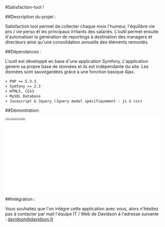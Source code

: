 #Satisfaction-tool !


##Description du projet :


Satisfaction tool permet de collecter chaque mois l'humeur, l'équilibre vie pro / vie perso et les principaux irritants des salariés. L'outil permet ensuite d'automatiser la génération de reportings à destination des managers et directeurs ainsi qu'une consolidation annuelle des éléments remontés.

##Dépendances :

L'outil est développé en base d'une application Symfony. L'application genere sa propre base de données et ils est indépendante du site. Les données sont sauvegardées grâce a une fonction basique Ajax.

    + PHP >= 5.3.3
    + Symfony >= 2.3
    + HTML5, CSS3
    + MySQL Database
    + Javascript & Jquery (Jquery modal spécifiquement - js & css)

##Démontration:


![demo](demoGif/stf-demo.gif)


##Intégration :

Vous souhaitez que l'on intègre cette application avec vous, alors n'hésitez pas à contacter par mail l'équipe IT / Web de Davidson à l'adresse suivante : davidson@davidson.fr


